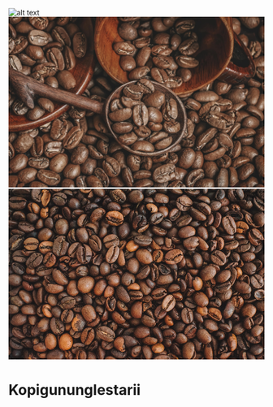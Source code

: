 ![alt text](https://private-user-images.githubusercontent.com/232608270/492358920-ec31d001-b729-447f-bcb3-228d898fedc7.png?jwt=eyJ0eXAiOiJKV1QiLCJhbGciOiJIUzI1NiJ9.eyJpc3MiOiJnaXRodWIuY29tIiwiYXVkIjoicmF3LmdpdGh1YnVzZXJjb250ZW50LmNvbSIsImtleSI6ImtleTUiLCJleHAiOjE3NTg1NTEyNjYsIm5iZiI6MTc1ODU1MDk2NiwicGF0aCI6Ii8yMzI2MDgyNzAvNDkyMzU4OTIwLWVjMzFkMDAxLWI3MjktNDQ3Zi1iY2IzLTIyOGQ4OThmZWRjNy5wbmc_WC1BbXotQWxnb3JpdGhtPUFXUzQtSE1BQy1TSEEyNTYmWC1BbXotQ3JlZGVudGlhbD1BS0lBVkNPRFlMU0E1M1BRSzRaQSUyRjIwMjUwOTIyJTJGdXMtZWFzdC0xJTJGczMlMkZhd3M0X3JlcXVlc3QmWC1BbXotRGF0ZT0yMDI1MDkyMlQxNDIyNDZaJlgtQW16LUV4cGlyZXM9MzAwJlgtQW16LVNpZ25hdHVyZT0wNTA1NTExODVkOTZmNTZjYjVjYThlNjk0MDMzNTA4YzBhMWU2OTljYjAwOWQ4ZjQyNzQzNzBjYWZkOWY3YjE3JlgtQW16LVNpZ25lZEhlYWRlcnM9aG9zdCJ9.I73epb4CjkzDXsXQ3cFx2Qx2hPGJE7GnniBNK4CgVd4?raw=true)
![alt text](https://github.com/EmfaroAndranara-web/Kopigununglestari/blob/main/P11%20(2).jpg?raw=true)
![alt text](https://github.com/EmfaroAndranara-web/Kopigununglestari/blob/main/P11%20(3).jpg?raw=true)
# Kopigununglestarii
